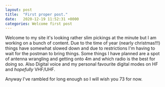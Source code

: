 ```yaml
---
layout: post
title:  "First proper post."
date:   2020-12-19 11:52:31 +0000
categories: Welcome first post
---
```

Welcome to my site it's looking rather slim pickings at the minute but I am working on a bunch of content. Due to the time of year (nearly christmas!!!) things have somewhat
slowed down and due to restrictions I'm having to wait for the postman to bring things. Some things I have planned are a spot of antenna wrangling and getting onto 4m and which radio is the best for doing so.
Also Digital voice and my personal favourite digital modes on HF and *hopefully* VHF/UHF.

Anyway I've rambled for long enough so I will wish you 73 for now.